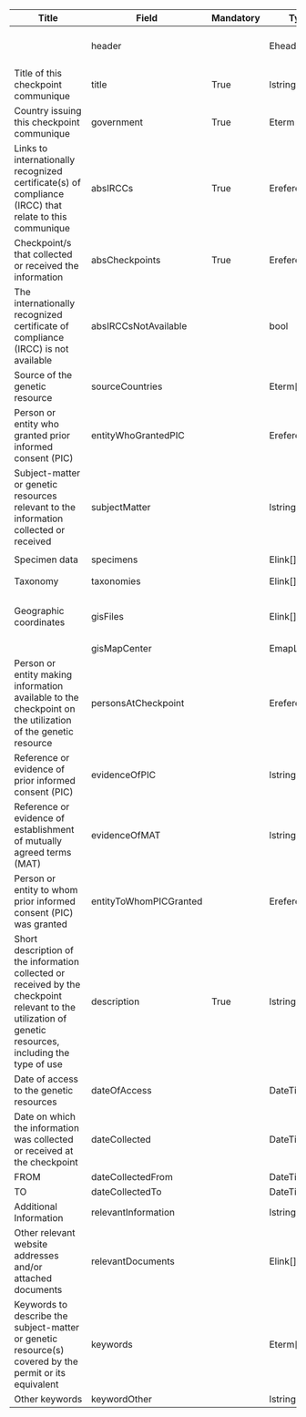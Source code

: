 <table class="ircc__table" style="table-layout: fixed; width: 100%;">
  <thead>
    <tr>
      <th>Title</th>
      <th>Field</th>
      <th>Mandatory</th>
      <th>Type</th>
      <th>Example</th>
    </tr>
  </thead>
  <tbody>
    <tr>
      <td></td>
      <td>header</td>
      <td></td>
      <td>Eheader</td>
      <td><code>{ "identifier": "63B9CA56-9D43-E877-2A96-2C95986522D5", "schema": "absCheckpointCommunique", "languages": ["en"] }</code></td>
    </tr>
    <tr>
      <td>Title of this checkpoint communique</td>
      <td>title</td>
      <td>True</td>
      <td>lstring</td>
      <td><code>{ "en": "Test Title" }</code></td>
    </tr>
    <tr>
      <td>Country issuing this checkpoint communique</td>
      <td>government</td>
      <td>True</td>
      <td>Eterm</td>
      <td><code>{ "identifier": "af" }</code></td>
    </tr>
    <tr>
      <td>Links to internationally recognized certificate(s) of compliance (IRCC) that relate to this communique</td>
      <td>absIRCCs</td>
      <td>True</td>
      <td>Ereference[]</td>
      <td><code>[ { "identifier": "CB51626B-CF45-2AA0-3A24-459669DDCC34@1" } ]</code></td>
    </tr>
    <tr>
      <td>Checkpoint/s that collected or received the information</td>
      <td>absCheckpoints</td>
      <td>True</td>
      <td>Ereference[]</td>
      <td><code>[ { "identifier": "3E387C20-E70C-997B-EABB-BC4C9A1E142F@1" } ]</code></td>
    </tr>
    <tr>
      <td>The internationally recognized certificate of compliance (IRCC) is not available</td>
      <td>absIRCCsNotAvailable</td>
      <td></td>
      <td>bool</td>
      <td><code>True</code></td>
    </tr>
    <tr>
      <td>Source of the genetic resource</td>
      <td>sourceCountries</td>
      <td></td>
      <td>Eterm[]</td>
      <td><code>[ { "identifier": "af" } ]</code></td>
    </tr>
    <tr>
      <td>Person or entity who granted prior informed consent (PIC)</td>
      <td>entityWhoGrantedPIC</td>
      <td></td>
      <td>Ereference</td>
      <td><code>{ "identifier": "DECLARE-ORGANISATION_19584_20241007134350919@1" }</code></td>
    </tr>
    <tr>
      <td>Subject-matter or genetic resources relevant to the information collected or received</td>
      <td>subjectMatter</td>
      <td></td>
      <td>lstring</td>
      <td><code>{ "en": "&lt;div&gt;&lt;!--block--&gt;Test Info&lt;/div&gt;" }</code></td>
    </tr>
    <tr>
      <td>Specimen data</td>
      <td>specimens</td>
      <td></td>
      <td>Elink[]</td>
      <td><code>[ { "url": "https://www.google.com", "name": "Google", "language": "en" } ]</code></td>
    </tr>
    <tr>
      <td>Taxonomy</td>
      <td>taxonomies</td>
      <td></td>
      <td>Elink[]</td>
      <td><code>[ { "url": "https://www.google.com", "name": "Google", "language": "en" } ]</code></td>
    </tr>
    <tr>
      <td>Geographic coordinates</td>
      <td>gisFiles</td>
      <td></td>
      <td>Elink[]</td>
      <td><code>[ { "url": "/api/v2013/documents/63B9CA56-9D43-E877-2A96-2C95986522D5/attachments/615856/test.json", "name": "test.json", "tag": "Test Tag", "language": "en" } ]</code></td>
    </tr>
    <tr>
      <td></td>
      <td>gisMapCenter</td>
      <td></td>
      <td>EmapLocation</td>
      <td></td>
    </tr>
    <tr>
      <td>Person or entity making information available to the checkpoint on the utilization of the genetic resource</td>
      <td>personsAtCheckpoint</td>
      <td></td>
      <td>Ereference[]</td>
      <td><code>[ { "identifier": "DECLARE-ORGANISATION_19584_20241007134350919@1" } ]</code></td>
    </tr>
    <tr>
      <td>Reference or evidence of prior informed consent (PIC)</td>
      <td>evidenceOfPIC</td>
      <td></td>
      <td>lstring</td>
      <td><code>{ "en": "&lt;div&gt;&lt;!--block--&gt;Test Info&lt;/div&gt;" }</code></td>
    </tr>
    <tr>
      <td>Reference or evidence of establishment of mutually agreed terms (MAT)</td>
      <td>evidenceOfMAT</td>
      <td></td>
      <td>lstring</td>
      <td><code>{ "en": "&lt;div&gt;&lt;!--block--&gt;Test Info&lt;/div&gt;" }</code></td>
    </tr>
    <tr>
      <td>Person or entity to whom prior informed consent (PIC) was granted</td>
      <td>entityToWhomPICGranted</td>
      <td></td>
      <td>Ereference</td>
      <td><code>{ "identifier": "DECLARE-ORGANISATION_19584_20241007134350919@1" }</code></td>
    </tr>
    <tr>
      <td>Short description of the information collected or received by the checkpoint relevant to the utilization of genetic resources, including the type of use</td>
      <td>description</td>
      <td>True</td>
      <td>lstring</td>
      <td><code>{ "en": "&lt;div&gt;&lt;!--block--&gt;Test Info&lt;/div&gt;" }</code></td>
    </tr>
    <tr>
      <td>Date of access to the genetic resources</td>
      <td>dateOfAccess</td>
      <td></td>
      <td>DateTime</td>
      <td><code>2024-10-24</code></td>
    </tr>
    <tr>
      <td>Date on which the information was collected or received at the checkpoint</td>
      <td>dateCollected</td>
      <td></td>
      <td>DateTime</td>
      <td><code>2024-10-26</code></td>
    </tr>
    <tr>
      <td>FROM</td>
      <td>dateCollectedFrom</td>
      <td></td>
      <td>DateTime</td>
      <td><code>2024-10-01</code></td>
    </tr>
    <tr>
      <td>TO</td>
      <td>dateCollectedTo</td>
      <td></td>
      <td>DateTime</td>
      <td><code>2024-10-23</code></td>
    </tr>
    <tr>
      <td>Additional Information</td>
      <td>relevantInformation</td>
      <td></td>
      <td>lstring</td>
      <td><code>{ "en": "&lt;div&gt;&lt;!--block--&gt;Test Info&lt;/div&gt;" }</code></td>
    </tr>
    <tr>
      <td>Other relevant website addresses and/or attached documents</td>
      <td>relevantDocuments</td>
      <td></td>
      <td>Elink[]</td>
      <td><code>[ { "url": "https://www.google.com", "name": "Google", "language": "en" } ]</code></td>
    </tr>
    <tr>
      <td>Keywords to describe the subject-matter or genetic resource(s) covered by the permit or its equivalent</td>
      <td>keywords</td>
      <td></td>
      <td>Eterm[]</td>
      <td><code>[ { "identifier": "term-id-1" }, { "identifier": "term-id-2" } ]</code></td>
    </tr>
    <tr>
      <td>Other keywords </td>
      <td>keywordOther</td>
      <td></td>
      <td>lstring</td>
      <td><code>{ "en": "Test Keywords" }</code></td>
    </tr>
  </tbody>
</table>
